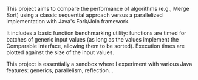 This project aims to compare the performance of algorithms (e.g., Merge Sort) using a classic sequential approach versus a parallelized implementation with Java's Fork/Join framework.

It includes a basic function benchmarking utility: functions are timed for batches of generic input values (as long as the values implement the Comparable interface, allowing them to be sorted). Execution times are plotted against the size of the input values.

This project is essentially a sandbox where I experiment with various Java features: generics, parallelism, reflection...
